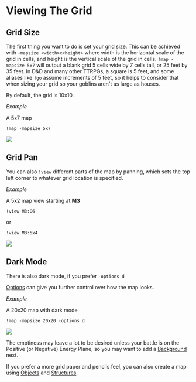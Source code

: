 # Viewing The Grid

## Grid Size

The first thing you want to do is set your grid size. This can be achieved with `-mapsize <width>x<height>` where width is the horizontal scale of the grid in cells, and height is the vertical scale of the grid in cells. `!map -mapsize 5x7` will output a blank grid 5 cells wide by 7 cells tall, or 25 feet by 35 feet. In D&D and many other TTRPGs, a square is 5 feet, and some aliases like `!go` assume increments of 5 feet, so it helps to consider that when sizing your grid so your goblins aren't as large as houses.

By default, the grid is 10x10.

_*Example*_

A 5x7 map
```
!map -mapsize 5x7
```
![](https://otfbm.io/5x7)

## Grid Pan

You can also `!view` different parts of the map by panning, which sets the top left corner to whatever grid location is specified.

_*Example*_

A 5x2 map view starting at **M3**

```
!view M3:Q6
```
or
```
!view M3:5x4
```

![](https://otfbm.io/m3:q6/)

## Dark Mode

There is also dark mode, if you prefer `-options d`

[Options](/pages/options.md) can give you further control over how the map looks.

_*Example*_

A 20x20 map with dark mode
```
!map -mapsize 20x20 -options d
```
![](https://otfbm.io/@d/20x20)

The emptiness may leave a lot to be desired unless your battle is on the Positive (or Negative) Energy Plane, so you may want to add a [Background](/pages/backgrounds.md) next.

If you prefer a more grid paper and pencils feel, you can also create a map using [Objects](/pages/objects.md) and [Structures](/pages/structures.md).